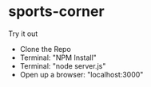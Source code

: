 # sports-corner

Try it out

* Clone the Repo
* Terminal: "NPM Install"
* Terminal: "node server.js"
* Open up a browser: "localhost:3000"
